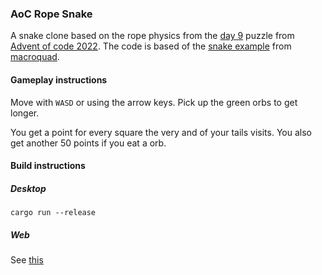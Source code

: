 ### AoC Rope Snake

A snake clone based on the rope physics from the [day 9](https://adventofcode.com/2022/day/9) puzzle from [Advent of code 2022](https://adventofcode.com/2022).
The code is based of the [snake example](https://github.com/not-fl3/macroquad/blob/master/examples/snake.rs) from [macroquad](https://github.com/not-fl3/macroquad).

#### Gameplay instructions

Move with `WASD` or using the arrow keys.
Pick up the green orbs to get longer.

You get a point for every square the very and of your tails visits. You also get another 50 points if you eat a orb.

#### Build instructions

##### Desktop
```
cargo run --release
```

##### Web
See [this](https://github.com/not-fl3/macroquad#wasm)

